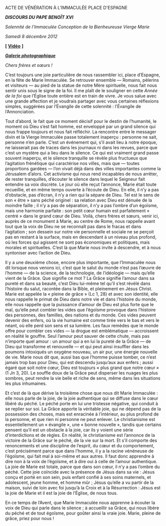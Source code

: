 ACTE DE VÉNÉRATION À L’IMMACULÉE PLACE D'ESPAGNE

***DISCOURS DU PAPE BENOÎT XVI***

*Solennité de l’Immaculée Conception de la Bienheureuse Vierge Marie*

*Samedi 8 décembre 2012*

**[** **[Vidéo](http://player.rv.va/vaticanplayer.asp?language=it&tic=VA_A5EOYJFU)** **]**

***[Galerie photographique](http://www.photogallery.va/content/photogallery/it/immacolata-8-xii-2012.html)***

*Chers frères et sœurs !*

C’est toujours une joie particulière de nous rassembler ici, place d’Espagne, en la fête de Marie Immaculée. Se retrouver ensemble — Romains, pèlerins et visiteurs — au pied de la statue de notre Mère spirituelle, nous fait nous sentir unis sous le signe de la foi. Il me plaît de le souligner en cette *Année de la foi* que l’Église toute entière est en train de vivre. Je vous salue avec une grande affection et je voudrais partager avec vous certaines réflexions simples, suggérées par l’Évangile de cette solennité : l’Évangile de l’Annonciation.

Tout d’abord, le fait que ce moment décisif pour le destin de l’humanité, le moment où Dieu s’est fait homme, est enveloppé par un grand silence qui nous frappe toujours et nous fait réfléchir. La rencontre entre le messager divin et la Vierge Immaculée passe totalement inaperçu : personne ne sait, personne n’en parle. C’est un événement qui, s’il avait lieu à notre époque, ne laisserait pas de traces dans les journaux ni dans les revues, parce que c’est un mystère qui a lieu dans le silence. Ce qui est vraiment grand passe souvent inaperçu, et le silence tranquille se révèle plus fructueux que l’agitation frénétique qui caractérise nos villes, mais que — toutes proportions gardées — l’on vivait déjà dans des villes importantes comme la Jérusalem d’alors. Cet activisme qui nous rend incapables de nous arrêter, de rester tranquilles, d’écouter le silence dans lequel le Seigneur fait entendre sa voix discrète. Le jour où elle reçut l’annonce, Marie était toute recueillie, et en même temps ouverte à l’écoute de Dieu. En elle, il n’y a pas d’obstacle, pas d’écran, il n’y a rien qui la sépare de Dieu. Tel est le sens de son « être » sans péché originel : sa relation avec Dieu est dénuée de la moindre faille ; il n’y a pas de séparation, il n’y a pas l’ombre d’un égoïsme, mais une harmonie parfaite : son petit cœur humain est parfaitement « centré » dans le grand cœur de Dieu. Voilà, chers frères et sœurs, venir ici, auprès de ce monument à Marie, au centre de Rome, nous rappelle avant tout que la voix de Dieu ne se reconnaît pas dans le fracas et dans l’agitation ; son dessein sur notre vie personnelle et sociale ne se perçoit pas en restant à la surface, mais en descendant à un niveau plus profond, où les forces qui agissent ne sont pas économiques et politiques, mais morales et spirituelles. C’est là que Marie nous invite à descendre, et à nous syntoniser avec l’action de Dieu.

Il y a une deuxième chose, encore plus importante, que l’Immaculée nous dit lorsque nous venons ici, c’est que le salut du monde n’est pas l’œuvre de l’homme — de la science, de la technologie, de l’idéologie — mais qu’elle vient de la Grâce. Que signifie ce mot ? La Grâce signifie l’amour dans sa pureté et dans sa beauté, c’est Dieu lui-même tel qu’il s’est révélé dans l’histoire du salut, racontée dans la Bible, et pleinement en Jésus Christ. Marie est appelée la « pleine de grâce » (Lc 1, 28) et avec son identité, elle nous rappelle le primat de Dieu dans notre vie et dans l’histoire du monde, elle nous rappelle que la puissance d’amour de Dieu est plus forte que le mal, qu’elle peut combler les vides que l’égoïsme provoque dans l’histoire des personnes, des familles, des nations et du monde. Ces vides peuvent devenir des enfers, où la vie humaine est comme tirée vers le bas et vers le néant, où elle perd son sens et sa lumière. Les faux remèdes que le monde offre pour combler ces vides — la drogue est emblématique — accroissent en réalité le gouffre. Seul l’amour peut sauver de cette chute, mais pas n’importe quel amour : un amour qui a en lui la pureté de la Grâce — de Dieu qui transforme et renouvelle — et qui peut ainsi insuffler dans les poumons intoxiqués un oxygène nouveau, un air pur, une énergie nouvelle de vie. Marie nous dit que, aussi bas que l’homme puisse tomber, ce n’est jamais trop bas pour Dieu, qui est descendu jusqu’aux aux enfers ; aussi égaré que soit notre cœur, Dieu est toujours « plus grand que notre cœur » (1 *Jn* 3, 20). Le souffle doux de la Grâce peut disperser les nuages les plus sombres, peut rendre la vie belle et riche de sens, même dans les situations les plus inhumaines.

Et c’est de là que dérive la troisième chose que nous dit Marie Immaculée : elle nous parle de la joie, de la joie authentique qui se diffuse dans le cœur libéré du péché. Le péché porte en lui une tristesse négative, qui conduit à se replier sur soi. La Grâce apporte la véritable joie, qui ne dépend pas de la possession des choses, mais est enracinée à l’intérieur, au plus profond de la personne, et que rien ni personne ne peut enlever. Le christianisme est essentiellement un « évangile », une « bonne nouvelle », tandis que certains pensent qu’il est un obstacle à la joie, car ils y voient une série d’interdictions et de règles. En réalité, le christianisme est l’annonce de la victoire de la Grâce sur le péché, de la vie sur la mort. Et s’il comporte des renoncements et une discipline de l’esprit, du cœur et du comportement, c’est précisément parce que dans l’homme, il y a la racine vénéneuse de l’égoïsme, qui fait mal à soi-même et aux autres. Il faut donc apprendre à dire non à la voix de l’égoïsme, et à dire oui à celle de l’amour authentique. La joie de Marie est totale, parce que dans son cœur, il n’y a pas l’ombre du péché. Cette joie coïncide avec la présence de Jésus dans sa vie : Jésus conçu et porté en son sein, puis enfant confié à ses soins maternels, et adolescent, jeune homme, et homme mûr ; Jésus qu’elle a vu partir de la maison, suivi de loin avec foi jusqu’à la Croix et à la Résurrection : Jésus est la joie de Marie et il est la joie de l’Église, de nous tous.

En ce temps de l’Avent, que Marie Immaculée nous apprenne à écouter la voix de Dieu qui parle dans le silence ; à accueillir sa Grâce, qui nous libère du péché et de tout égoïsme, pour goûter ainsi la vraie joie. Marie, pleine de grâce, priez pour nous !